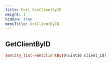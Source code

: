 ```yaml
---
title: Perl GetClientByID
weight: 1
hidden: true
menuTitle: GetClientByID
---
```

## GetClientByID
```perl
$entity_list->GetClientByID(uint16 client_id)
```